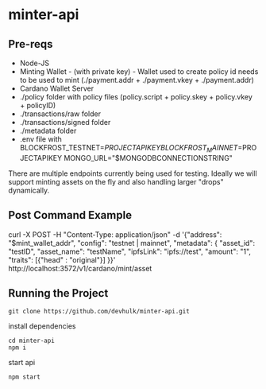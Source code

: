 # minter-api


## Pre-reqs

* Node-JS
* Minting Wallet - (with private key) - Wallet used to create policy id needs to be used to mint (./payment.addr + ./payment.vkey + ./payment.addr)
* Cardano Wallet Server
* ./policy folder with policy files (policy.script + policy.skey + policy.vkey + policyID)
* ./transactions/raw folder
* ./transactions/signed folder 
* ./metadata folder
* .env file with 
BLOCKFROST_TESTNET=$PROJECTAPIKEY
BLOCKFROST_MAINNET=$PROJECTAPIKEY
MONGO_URL="$MONGODBCONNECTIONSTRING"

There are multiple endpoints currently being used for testing. Ideally we will support minting assets on the fly and also handling larger "drops" dynamically.  

## Post Command Example

curl -X POST -H "Content-Type: application/json"     -d '{"address": "$mint_wallet_addr", "config": "testnet | mainnet", "metadata": { "asset_id": "testID", "asset_name": "testName", "ipfsLink": "ipfs://test", "amount": "1", "traits": [{"head" : "original"}] }}' http://localhost:3572/v1/cardano/mint/asset


## Running the Project

```
git clone https://github.com/devhulk/minter-api.git
```

install dependencies

```
cd minter-api
npm i
```

start api

```
npm start
```